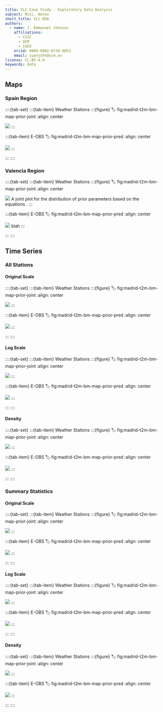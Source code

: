 ```yaml
---
title: VLC Case Study - Exploratory Data Analysis
subject: Misc. Notes
short_title: VLC EDA
authors:
  - name: J. Emmanuel Johnson
    affiliations:
      - CSIC
      - UCM
      - IGEO
    orcid: 0000-0002-6739-0053
    email: juanjohn@ucm.es
license: CC-BY-4.0
keywords: data
---
```




## Maps

### Spain Region


::::{tab-set}
:::{tab-item} Weather Stations
:::{figure}
:label: fig:madrid-t2m-bm-map-prior-joint
:align: center

![](https://drive.google.com/uc?id=1MG_WO_UhKqgLSa5e3vD9xYugTc3xIE-K)
:::

:::{tab-item} E-OBS
:label: fig:madrid-t2m-bm-map-prior-pred
:align: center

![](https://drive.google.com/uc?id=1GOIFnGtrYOMg56q4NowGfQhi9s-ehyeO)
:::

:::
::::

### Valencia Region

::::{tab-set}
:::{tab-item} Weather Stations
:::{figure}
:label: fig:madrid-t2m-bm-map-prior-joint
:align: center

![](https://drive.google.com/uc?id=1c4UMN4-hj0_-jddENn5cuEZdTJNB-jRF)
A joint plot for the distribution of prior parameters based on the equations [](eq:madrid-gevd-map-priors).
:::

:::{tab-item} E-OBS
:label: fig:madrid-t2m-bm-map-prior-pred
:align: center

![](https://drive.google.com/uc?id=1tImBsSJpsOt1qZO85h4pxgLO-8F_s56T)
blah
:::


:::
::::

## Time Series


### All Stations

#### Original Scale


::::{tab-set}
:::{tab-item} Weather Stations
:::{figure}
:label: fig:madrid-t2m-bm-map-prior-joint
:align: center

![](https://drive.google.com/uc?id=1uU35eIcj8U16xydw8TfwY86f0z8cC097)
:::

:::{tab-item} E-OBS
:label: fig:madrid-t2m-bm-map-prior-pred
:align: center

![](https://drive.google.com/uc?id=1Ie9L-z9HZ4PHDASI_z30z6eeXW6klM44)
:::

:::
::::


#### Log Scale

::::{tab-set}
:::{tab-item} Weather Stations
:::{figure}
:label: fig:madrid-t2m-bm-map-prior-joint
:align: center

![](https://drive.google.com/uc?id=1MAQwrrc2N6vqRakDLxNxHTYYTXR-NGqe)
:::

:::{tab-item} E-OBS
:label: fig:madrid-t2m-bm-map-prior-pred
:align: center

![](https://drive.google.com/uc?id=1eGIPdCy3mMP0uMsqlVVB4BgvKXDa9V0g)
:::

:::
::::


#### Density

::::{tab-set}
:::{tab-item} Weather Stations
:::{figure}
:label: fig:madrid-t2m-bm-map-prior-joint
:align: center

![](https://drive.google.com/uc?id=1swZLf6oyywHKbGB5-CluPXvBjqHx-KXO)
:::

:::{tab-item} E-OBS
:label: fig:madrid-t2m-bm-map-prior-pred
:align: center

![](https://drive.google.com/uc?id=1b3fYiDaIUgaB56A6M8L58Aq_r52B9w2m)
:::

:::
::::


### Summary Statistics


#### Original Scale

::::{tab-set}
:::{tab-item} Weather Stations
:::{figure}
:label: fig:madrid-t2m-bm-map-prior-joint
:align: center

![](https://drive.google.com/uc?id=1lvGnsMOy8kduv1F7si1eZJ1LBDzzO6pV)
:::

:::{tab-item} E-OBS
:label: fig:madrid-t2m-bm-map-prior-pred
:align: center

![](https://drive.google.com/uc?id=1rAfFxgmAl31w4xMMKotjZdwRLIi7_rkw)
:::

:::
::::



#### Log Scale

::::{tab-set}
:::{tab-item} Weather Stations
:::{figure}
:label: fig:madrid-t2m-bm-map-prior-joint
:align: center

![](https://drive.google.com/uc?id=1OCwj-_TUKX3yWOnWXlAu4I4GQpKa88d_)
:::

:::{tab-item} E-OBS
:label: fig:madrid-t2m-bm-map-prior-pred
:align: center

![](https://drive.google.com/uc?id=1-jhoDrXCNA4p0T-XH9XD5yWErgih3fep)
:::

:::
::::



#### Density

::::{tab-set}
:::{tab-item} Weather Stations
:::{figure}
:label: fig:madrid-t2m-bm-map-prior-joint
:align: center

![](https://drive.google.com/uc?id=1KMn0KbR-gKcn-d_VWrYMxBbNvd6LXy_H)
:::

:::{tab-item} E-OBS
:label: fig:madrid-t2m-bm-map-prior-pred
:align: center

![](https://drive.google.com/uc?id=1gGOoBGnG3P65yUbNpql03-58y2tGGi1C)
:::

:::
::::
